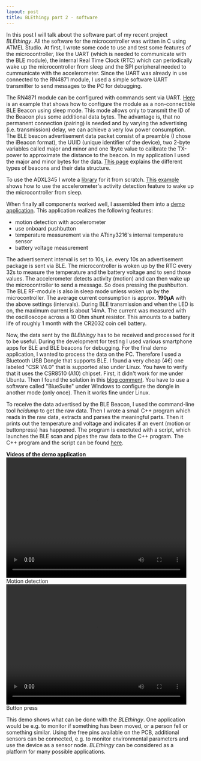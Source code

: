 ```yaml
---
layout: post
title: BLEthingy part 2 - software
---
```

<script src="http://api.html5media.info/1.1.8/html5media.min.js"></script>

In this post I will talk about the software part of my recent project *BLEthingy*. All the software for the microcontroller was written in C using ATMEL Studio. At first, I wrote some code to use and test some features of the microcontroller, like the UART (which is needed to communicate with the BLE module), the internal Real Time Clock (RTC) which can periodically wake up the microcontroller from sleep and the SPI peripheral needed to cummunicate with the accelerometer. Since the UART was already in use connected to the RN4871 module, I used a simple software UART transmitter to send messages to the PC for debugging.


The RN4871 module can be configured with commands sent via UART. [Here](https://github.com/MarcelMG/BLE_thingy/tree/master/software/Beacon_test) is an example that shows how to configure the module as a non-connectible BLE Beacon using sleep mode. This mode allows only to transmit the ID of the Beacon plus some additional data bytes. The advantage is, that no permanent connection (pairing) is needed and by varying the advertising (i.e. transmission) delay, we can achieve a very low power consumption. The BLE beacon advertisement data packet consist of a preamble (I chose the iBeacon format), the UUID (unique identifier of the device), two 2-byte variables called major and minor and one 1byte value to calibrate the TX-power to approximate the distance to the beacon. In my application I used the major and minor bytes for the data.
[This page](https://os.mbed.com/blog/entry/BLE-Beacons-URIBeacon-AltBeacons-iBeacon/) explains the different types of beacons and their data structure.

To use the ADXL345 I wrote a [library](https://github.com/MarcelMG/ADXL345_lib) for it from scratch. [This example](https://github.com/MarcelMG/BLE_thingy/blob/master/software/low_power_test_1/main.c) shows how to use the accelerometer's activity detection feature to wake up the microcontroller from sleep.


When finally all components worked well, I assembled them into a [demo application](https://github.com/MarcelMG/BLE_thingy/tree/master/software/BLE_beacon_activity_sensor). This application realizes the following features:
* motion detection with accelerometer
* use onboard pushbutton
* temperature measurement via the ATtiny3216's internal temperature sensor
* battery voltage measurement

The advertisement interval is set to 10s, i.e. every 10s an advertisement package is sent via BLE. The microcontroller is woken up by the RTC every 32s to measure the temperature and the battery voltage and to send those values. The accelerometer detects activity (motion) and can then wake up the microcontroller to send a message. So does pressing the pushbutton. The BLE RF-module is also in sleep mode unless woken up by the microcontroller. The average current consumption is approx. **190µA** with the above settings (intervals). During BLE transmission and when the LED is on, the maximum current is about 14mA. The current was measured with the oscilloscope across a 10 Ohm shunt resistor. This amounts to a battery life of roughly 1 month with the CR2032 coin cell battery.

Now, the data sent by the *BLEthingy* has to be received and processed for it to be useful. During the development for testing I used various smartphone apps for BLE and BLE beacons for debugging. For the final demo application, I wanted to process the data on the PC. Therefore I used a Bluetooth USB Dongle that supports BLE. I found a very cheap (4€) one labeled "CSR V4.0" that is supported also under Linux. You have to verify that it uses the CSR8510 (A10) chipset. First, it didn't work for me under Ubuntu. Then I found the solution in this [blog comment](http://blog.ruecker.fi/2013/10/06/adventures-in-bluetooth-4-0-part-i/#comment-318). You have to use a software called "BlueSuite" under Windows to configure the dongle in another mode (only once). Then it works fine under Linux.

To receive the data advertised by the BLE Beacon, I used the command-line tool *hcidump* to get the raw data. Then I wrote a small C++ program which reads in the raw data, extracts and parses the meaningful parts. Then it prints out the temperature and voltage and indicates if an event (motion or buttonpress) has happened. The program is exectuted with a script, which launches the BLE scan and pipes the raw data to the C++ program. The C++ program and the script can be found [here](https://github.com/MarcelMG/BLE_thingy/tree/master/software/BLE_Beacon_PC_application).

**Videos of the demo application**
<video src="https://github.com/MarcelMG/BLE_thingy/raw/master/software/BLE_Beacon_PC_application/motion_detect.mp4" width="480" height="320" controls preload></video>
Motion detection
<video src="https://github.com/MarcelMG/BLE_thingy/raw/master/software/BLE_Beacon_PC_application/button_press.mp4" width="480" height="320" controls preload></video>
Button press


This demo shows what can be done with the *BLEthingy*. One application would be e.g. to monitor if something has been moved, or a person fell or something similar. Using the free pins available on the PCB, additional sensors can be connected, e.g. to monitor environmental parameters and use the device as a sensor node. *BLEthingy* can be considered as a platform for many possible applications. 








